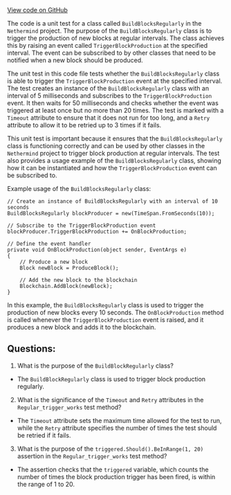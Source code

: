 [View code on GitHub](https://github.com/NethermindEth/nethermind/src/Nethermind/Nethermind.Blockchain.Test/Producers/BuildBlockRegularlyTests.cs)

The code is a unit test for a class called `BuildBlocksRegularly` in the `Nethermind` project. The purpose of the `BuildBlocksRegularly` class is to trigger the production of new blocks at regular intervals. The class achieves this by raising an event called `TriggerBlockProduction` at the specified interval. The event can be subscribed to by other classes that need to be notified when a new block should be produced.

The unit test in this code file tests whether the `BuildBlocksRegularly` class is able to trigger the `TriggerBlockProduction` event at the specified interval. The test creates an instance of the `BuildBlocksRegularly` class with an interval of 5 milliseconds and subscribes to the `TriggerBlockProduction` event. It then waits for 50 milliseconds and checks whether the event was triggered at least once but no more than 20 times. The test is marked with a `Timeout` attribute to ensure that it does not run for too long, and a `Retry` attribute to allow it to be retried up to 3 times if it fails.

This unit test is important because it ensures that the `BuildBlocksRegularly` class is functioning correctly and can be used by other classes in the `Nethermind` project to trigger block production at regular intervals. The test also provides a usage example of the `BuildBlocksRegularly` class, showing how it can be instantiated and how the `TriggerBlockProduction` event can be subscribed to.

Example usage of the `BuildBlocksRegularly` class:

```
// Create an instance of BuildBlocksRegularly with an interval of 10 seconds
BuildBlocksRegularly blockProducer = new(TimeSpan.FromSeconds(10));

// Subscribe to the TriggerBlockProduction event
blockProducer.TriggerBlockProduction += OnBlockProduction;

// Define the event handler
private void OnBlockProduction(object sender, EventArgs e)
{
    // Produce a new block
    Block newBlock = ProduceBlock();

    // Add the new block to the blockchain
    Blockchain.AddBlock(newBlock);
}
```

In this example, the `BuildBlocksRegularly` class is used to trigger the production of new blocks every 10 seconds. The `OnBlockProduction` method is called whenever the `TriggerBlockProduction` event is raised, and it produces a new block and adds it to the blockchain.
## Questions: 
 1. What is the purpose of the `BuildBlockRegularly` class?
- The `BuildBlockRegularly` class is used to trigger block production regularly.

2. What is the significance of the `Timeout` and `Retry` attributes in the `Regular_trigger_works` test method?
- The `Timeout` attribute sets the maximum time allowed for the test to run, while the `Retry` attribute specifies the number of times the test should be retried if it fails.

3. What is the purpose of the `triggered.Should().BeInRange(1, 20)` assertion in the `Regular_trigger_works` test method?
- The assertion checks that the `triggered` variable, which counts the number of times the block production trigger has been fired, is within the range of 1 to 20.